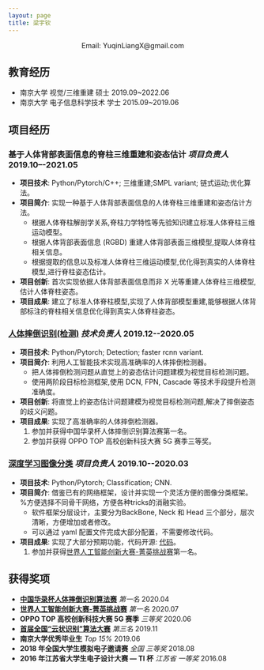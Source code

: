 ```yaml
---
layout: page
title: 梁宇钦
---
```


<center>
Email: YuqinLiangX@gmail.com
</center>

## 教育经历

- 南京大学  视觉/三维重建    硕士   2019.09~2022.06
- 南京大学  电子信息科学技术    学士    2015.09~2019.06

## 项目经历

### **基于人体背部表面信息的脊柱三维重建和姿态估计** *项目负责人* 2019.10–-2021.05

- **项目技术**: Python/Pytorch/C++; 三维重建;SMPL variant; 链式运动;优化算法。
- **项目简介**: 实现一种基于人体背部表面信息的人体脊柱三维重建和姿态估计方法。
  - 根据人体脊柱解剖学关系,脊柱力学特性等先验知识建立标准人体脊柱三维运动模型。
  - 根据人体背部表面信息 (RGBD) 重建人体背部表面三维模型,提取人体脊柱相关信息。
  - 根据提取的信息以及标准人体脊柱三维运动模型,优化得到真实的人体脊柱模型,进行脊柱姿态估计。
- **项目创新**: 首次实现依据人体背部表面信息而非 X 光等重建人体脊柱三维模型,估计人体脊柱姿态。
- **项目成果**: 建立了标准人体脊柱模型,实现了人体背部模型重建,能够根据人体背部标注的脊柱相关信息优化得到真实人体脊柱姿态。

### [**人体摔倒识别(检测)**](https://github.com/Yusnows/tumblerElf) *技术负责人* 2019.12--2020.05

- **项目技术**: Python/Pytorch; Detection; faster rcnn variant.
- **项目简介**: 利用人工智能技术实现高准确率的人体摔倒检测器。
  - 把人体摔倒检测问题从直觉上的姿态估计问题建模为视觉目标检测问题。
  - 使用两阶段目标检测框架,使用 DCN, FPN, Cascade 等技术手段提升检测准确度。
- **项目创新**: 将直觉上的姿态估计问题建模为视觉目标检测问题,解决了摔倒姿态的歧义问题。
- **项目成果**: 实现了高准确率的人体摔倒检测器。
  1. 参加并获得中国华录杯人体摔倒识别算法赛第一名。
  2. 参加并获得 OPPO TOP 高校创新科技大赛 5G 赛季三等奖。

### [**深度学习图像分类**](https://github.com/Yusnows/imcls) *项目负责人*  2019.10--2020.03

- **项目技术**: Python/Pytorch; Classification; CNN.
- **项目简介**: 借鉴已有的网络框架，设计并实现一个灵活方便的图像分类框架。%方便选择不同骨干网络，方便各种tricks的消融实验。
  - 软件框架分层设计，主要分为BackBone, Neck 和 Head 三个部分，层次清晰，方便增加或者修改。
  - 可以通过 yaml 配置文件完成大部分配置，不需要修改代码。
- **项目成果**: 实现了大部分预期功能，代码开源: [代码](https://github.com/Yusnows/imcls)。
    1. 参加并获得[世界人工智能创新大赛-菁英挑战赛](https://www.cvmart.net/race/8/rank)第一名。

## 获得奖项

- [**中国华录杯人体摔倒识别算法赛**](https://www.kesci.com/home/competition/5df99c5aea206700353c5de8/leaderboard) *第一名* 2020.04
- [**世界人工智能创新大赛-菁英挑战赛**](https://www.cvmart.net/race/8/rank) *第一名* 2020.07
- **OPPO TOP 高校创新科技大赛 5G 赛季** *三等奖* 2020.06
- [**首届全国“云状识别”算法大赛**](https://www.datafountain.cn/competitions/357/ranking?isRedance=0\&sch=1437) *第三名* 2019.11
- **南京大学优秀毕业生** *Top 15%* 2019.06
- **2018 年全国大学生模拟电子邀请赛** *全国 三等奖* 2018.08
- **2016 年江苏省大学生电子设计大赛 — TI 杯** *江苏省 一等奖* 2016.08
